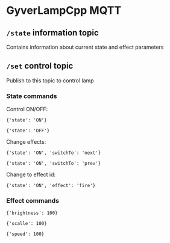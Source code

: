 # GyverLampCpp MQTT

## `/state` information topic

Contains information about current state and effect parameters

## `/set` control topic

Publish to this topic to control lamp

### State commands

Control ON/OFF:

`{'state': 'ON'}`

`{'state': 'OFF'}`

Change effects:

`{'state': 'ON', 'switchTo': 'next'}`

`{'state': 'ON', 'switchTo': 'prev'}`

Change to effect id:

`{'state': 'ON', 'effect': 'fire'}`

### Effect commands

`{'brightness': 100}`

`{'scalle': 100}`

`{'speed': 100}`
